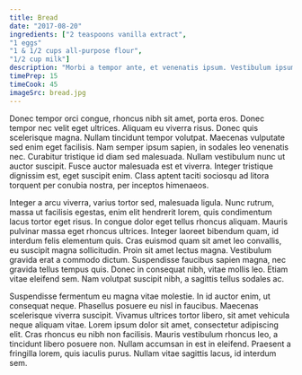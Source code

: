 ```yaml
---
title: Bread
date: "2017-08-20"
ingredients: ["2 teaspoons vanilla extract",
"1 eggs"
"1 & 1/2 cups all-purpose flour",
"1/2 cup milk"]
description: "Morbi a tempor ante, et venenatis ipsum. Vestibulum ipsum justo, egestas eu finibus eget."
timePrep: 15
timeCook: 45
imageSrc: bread.jpg
---
```


Donec tempor orci congue, rhoncus nibh sit amet, porta eros. Donec tempor nec velit eget ultrices. Aliquam eu viverra risus. Donec quis scelerisque magna. Nullam tincidunt tempor volutpat. Maecenas vulputate sed enim eget facilisis. Nam semper ipsum sapien, in sodales leo venenatis nec. Curabitur tristique id diam sed malesuada. Nullam vestibulum nunc ut auctor suscipit. Fusce auctor malesuada est et viverra. Integer tristique dignissim est, eget suscipit enim. Class aptent taciti sociosqu ad litora torquent per conubia nostra, per inceptos himenaeos.

Integer a arcu viverra, varius tortor sed, malesuada ligula. Nunc rutrum, massa ut facilisis egestas, enim elit hendrerit lorem, quis condimentum lacus tortor eget risus. In congue dolor eget tellus rhoncus aliquam. Mauris pulvinar massa eget rhoncus ultrices. Integer laoreet bibendum quam, id interdum felis elementum quis. Cras euismod quam sit amet leo convallis, eu suscipit magna sollicitudin. Proin sit amet lectus magna. Vestibulum gravida erat a commodo dictum. Suspendisse faucibus sapien magna, nec gravida tellus tempus quis. Donec in consequat nibh, vitae mollis leo. Etiam vitae eleifend sem. Nam volutpat suscipit nibh, a sagittis tellus sodales ac.

Suspendisse fermentum eu magna vitae molestie. In id auctor enim, ut consequat neque. Phasellus posuere eu nisl in faucibus. Maecenas scelerisque viverra suscipit. Vivamus ultrices tortor libero, sit amet vehicula neque aliquam vitae. Lorem ipsum dolor sit amet, consectetur adipiscing elit. Cras rhoncus eu nibh non facilisis. Mauris vestibulum rhoncus leo, a tincidunt libero posuere non. Nullam accumsan in est in eleifend. Praesent a fringilla lorem, quis iaculis purus. Nullam vitae sagittis lacus, id interdum sem.
